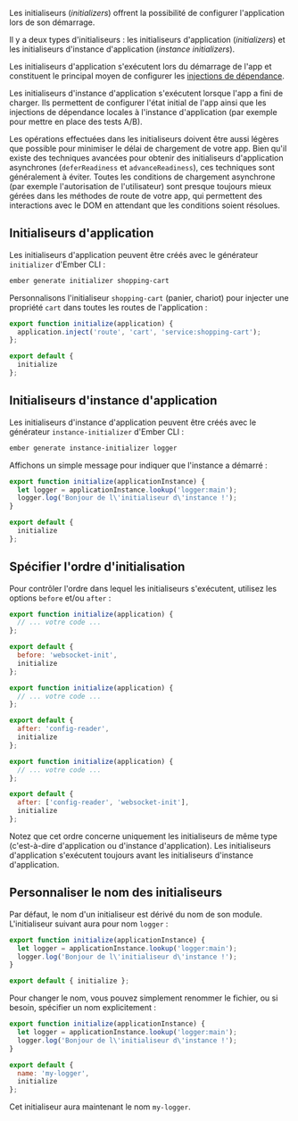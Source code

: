 Les initialiseurs (_initializers_) offrent la possibilité de configurer l'application lors de son démarrage.

Il y a deux types d'initialiseurs&nbsp;: les initialiseurs d'application (_initializers_) et les initialiseurs d'instance d'application (_instance initializers_).

Les initialiseurs d'application s'exécutent lors du démarrage de l'app et constituent le principal moyen de configurer les [injections de dépendance](../dependency-injection/). 

Les initialiseurs d'instance d'application s'exécutent lorsque l'app a fini de charger. Ils permettent de configurer l'état initial de l'app ainsi que les injections de dépendance locales à l'instance d'application (par exemple pour mettre en place des tests A/B).

Les opérations effectuées dans les initialiseurs doivent être aussi légères que possible pour minimiser le délai de chargement de votre app. Bien qu'il existe des techniques avancées pour obtenir des initialiseurs d'application asynchrones (`deferReadiness` et `advanceReadiness`), ces techniques sont généralement à éviter. Toutes les conditions de chargement asynchrone (par exemple l'autorisation de l'utilisateur) sont presque toujours mieux gérées dans les méthodes de route de votre app, qui permettent des interactions avec le DOM en attendant que les conditions soient résolues.

## Initialiseurs d'application

Les initialiseurs d'application peuvent être créés avec le générateur `initializer` d'Ember CLI&nbsp;:

```bash
ember generate initializer shopping-cart
```

Personnalisons l'initialiseur `shopping-cart` (panier, chariot) pour injecter une propriété `cart` dans toutes les routes de l'application&nbsp;:

```javascript {data-filename=app/initializers/shopping-cart.js}
export function initialize(application) {
  application.inject('route', 'cart', 'service:shopping-cart');
};

export default {
  initialize
};
```

## Initialiseurs d'instance d'application

Les initialiseurs d'instance d'application peuvent être créés avec le générateur `instance-initializer` d'Ember CLI&nbsp;:

```bash
ember generate instance-initializer logger
```

Affichons un simple message pour indiquer que l'instance a démarré&nbsp;:

```javascript {data-filename=app/instance-initializers/logger.js}
export function initialize(applicationInstance) {
  let logger = applicationInstance.lookup('logger:main');
  logger.log('Bonjour de l\'initialiseur d\'instance !');
}

export default {
  initialize
};
```

## Spécifier l'ordre d'initialisation

Pour contrôler l'ordre dans lequel les initialiseurs s'exécutent, utilisez les options `before` et/ou `after`&nbsp;:

```javascript {data-filename=app/initializers/config-reader.js}
export function initialize(application) {
  // ... votre code ...
};

export default {
  before: 'websocket-init',
  initialize
};
```

```javascript {data-filename=app/initializers/websocket-init.js}
export function initialize(application) {
  // ... votre code ...
};

export default {
  after: 'config-reader',
  initialize
};
```

```javascript {data-filename=app/initializers/asset-init.js}
export function initialize(application) {
  // ... votre code ...
};

export default {
  after: ['config-reader', 'websocket-init'],
  initialize
};
```

Notez que cet ordre concerne uniquement les initialiseurs de même type (c'est-à-dire d'application ou d'instance d'application). Les initialiseurs d'application s'exécutent toujours avant les initialiseurs d'instance d'application.

## Personnaliser le nom des initialiseurs

Par défaut, le nom d'un initialiseur est dérivé du nom de son module. L'initialiseur suivant aura pour nom `logger`&nbsp;:

```javascript {data-filename=app/instance-initializers/logger.js}
export function initialize(applicationInstance) {
  let logger = applicationInstance.lookup('logger:main');
  logger.log('Bonjour de l\'initialiseur d\'instance !');
}

export default { initialize };
```

Pour changer le nom, vous pouvez simplement renommer le fichier, ou si besoin, spécifier un nom explicitement&nbsp;:

```javascript {data-filename=app/instance-initializers/logger.js}
export function initialize(applicationInstance) {
  let logger = applicationInstance.lookup('logger:main');
  logger.log('Bonjour de l\'initialiseur d\'instance !');
}

export default {
  name: 'my-logger',
  initialize
};
```

Cet initialiseur aura maintenant le nom `my-logger`.

